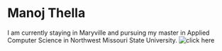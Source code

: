 # Manoj Thella
I am currently staying in Maryville and pursuing my master in Applied Computer Science in  Northwest Missouri State University.
![click here](https://github.com/ManojThella/assignment2-thella/blob/b39d024209b6bd94c51fcbad8b91f0aa230e1ee7/P1010132.JPG)